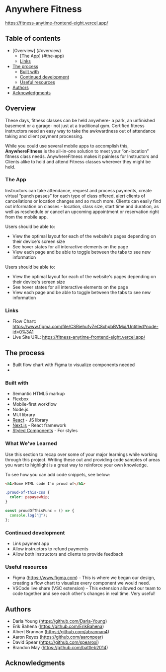 # Anywhere Fitness

https://fitness-anytime-frontend-eight.vercel.app/

## Table of contents

- [Overview] (#overview)
  - [The App] (#the-app)
  - [Links](#links)
- [The process](#the-process)
  - [Built with](#built-with)
  - [Continued development](#continued-development)
  - [Useful resources](#useful-resources)
- [Authors](#authors)
- [Acknowledgments](#acknowledgments)

## Overview

These days, fitness classes can be held anywhere- a park, an unfinished basement or a garage- not just at a traditional gym. Certified fitness instructors need an easy way to take the awkwardness out of attendance taking and client payment processing.

While you could use several mobile apps to accomplish this, **AnywhereFitness** is the all-in-one solution to meet your “on-location” fitness class needs. AnywhereFitness makes it painless for Instructors and Clients alike to hold and attend Fitness classes wherever they might be held.

### The App

Instructors can take attendance, request and process payments, create virtual “punch passes” for each type of class offered, alert clients of cancellations or location changes and so much more. Clients can easily find out information on classes - location, class size, start time and duration, as well as reschedule or cancel an upcoming appointment or reservation right from the mobile app.

Users should be able to:

- View the optimal layout for each of the website's pages depending on their device's screen size
- See hover states for all interactive elements on the page
- View each page and be able to toggle between the tabs to see new information

Users should be able to:

- View the optimal layout for each of the website's pages depending on their device's screen size
- See hover states for all interactive elements on the page
- View each page and be able to toggle between the tabs to see new information

### Links

- Flow Chart: https://www.figma.com/file/CSRiehufvZeC8xhpbBVMxj/Untitled?node-id=0%3A1
- Live Site URL: https://fitness-anytime-frontend-eight.vercel.app/

## The process
- Built flow chart with Figma to visualize components needed
- 

### Built with

- Semantic HTML5 markup
- Flexbox
- Mobile-first workflow
- Node.js
- MUI library
- [React](https://reactjs.org/) - JS library
- [Next.js](https://nextjs.org/) - React framework
- [Styled Components](https://styled-components.com/) - For styles

### What We've Learned

Use this section to recap over some of your major learnings while working through this project. Writing these out and providing code samples of areas you want to highlight is a great way to reinforce your own knowledge.

To see how you can add code snippets, see below:

```html
<h1>Some HTML code I'm proud of</h1>
```

```css
.proud-of-this-css {
  color: papayawhip;
}
```

```js
const proudOfThisFunc = () => {
  console.log("🎉");
};
```

### Continued development

- Link payment app
- Allow instructors to refund payments
- Allow both instructors and clients to provide feedback

### Useful resources

- Figma (https://www.figma.com) - This is where we began our design, creating a flow chart to visualize every component we would need.
- VSCode live share (VSC extension) - This extension allowed our team to code together and see each other's changes in real time. Very useful!

## Authors

- Darla Young (https://github.com/Darla-Young)
- Erik Bahena (https://github.com/ErikBahena)
- Albert Brannan (https://github.com/abrannan4)
- Aaron Reyes (https://github.com/aaronpear)
- David Spear (https://github.com/spearoxi)
- Brandon May (https://github.com/battleb2014)

## Acknowledgments

